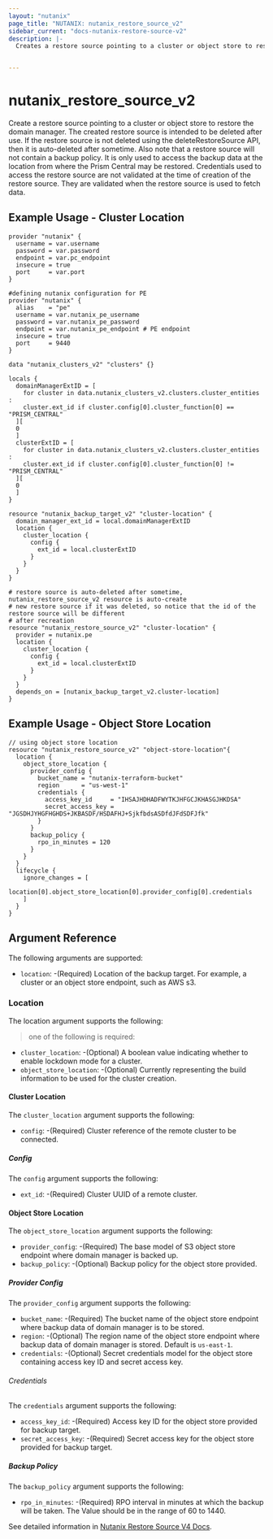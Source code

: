 ```yaml
---
layout: "nutanix"
page_title: "NUTANIX: nutanix_restore_source_v2"
sidebar_current: "docs-nutanix-restore-source-v2"
description: |-
  Creates a restore source pointing to a cluster or object store to restore the domain manager. The created restore source is intended to be deleted after use. If the restore source is not deleted using the deleteRestoreSource API, then it is auto-deleted after sometime. Also note that a restore source will not contain a backup policy. It is only used to access the backup data at the location from where the Prism Central may be restored. Credentials used to access the restore source are not validated at the time of creation of the restore source. They are validated when the restore source is used to fetch data.


---
```


# nutanix_restore_source_v2

Create a restore source pointing to a cluster or object store to restore the domain manager. The created restore source is intended to be deleted after use. If the restore source is not deleted using the deleteRestoreSource API, then it is auto-deleted after sometime. Also note that a restore source will not contain a backup policy. It is only used to access the backup data at the location from where the Prism Central may be restored. Credentials used to access the restore source are not validated at the time of creation of the restore source. They are validated when the restore source is used to fetch data.


## Example Usage - Cluster Location

```hcl
provider "nutanix" {
  username = var.username
  password = var.password
  endpoint = var.pc_endpoint
  insecure = true
  port     = var.port
}

#defining nutanix configuration for PE
provider "nutanix" {
  alias    = "pe"
  username = var.nutanix_pe_username
  password = var.nutanix_pe_password
  endpoint = var.nutanix_pe_endpoint # PE endpoint
  insecure = true
  port     = 9440
}

data "nutanix_clusters_v2" "clusters" {}

locals {
  domainManagerExtID = [
    for cluster in data.nutanix_clusters_v2.clusters.cluster_entities :
    cluster.ext_id if cluster.config[0].cluster_function[0] == "PRISM_CENTRAL"
  ][
  0
  ]
  clusterExtID = [
    for cluster in data.nutanix_clusters_v2.clusters.cluster_entities :
    cluster.ext_id if cluster.config[0].cluster_function[0] != "PRISM_CENTRAL"
  ][
  0
  ]
}

resource "nutanix_backup_target_v2" "cluster-location" {
  domain_manager_ext_id = local.domainManagerExtID
  location {
    cluster_location {
      config {
        ext_id = local.clusterExtID
      }
    }
  }
}

# restore source is auto-deleted after sometime, nutanix_restore_source_v2 resource is auto-create
# new restore source if it was deleted, so notice that the id of the restore source will be different
# after recreation
resource "nutanix_restore_source_v2" "cluster-location" {
  provider = nutanix.pe
  location {
    cluster_location {
      config {
        ext_id = local.clusterExtID
      }
    }
  }
  depends_on = [nutanix_backup_target_v2.cluster-location]
}

```

## Example Usage - Object Store Location

```hcl
// using object store location
resource "nutanix_restore_source_v2" "object-store-location"{
  location {
    object_store_location {
      provider_config {
        bucket_name = "nutanix-terraform-bucket"
        region      = "us-west-1"
        credentials {
          access_key_id     = "IHSAJHDHADFWYTKJHFGCJKHASGJHKDSA"
          secret_access_key = "JGSDHJYHGFHGHDS+JKBASDF/HSDAFHJ+SjkfbdsASDfdJFdSDFJfk"
        }
      }
      backup_policy {
        rpo_in_minutes = 120
      }
    }
  }
  lifecycle {
    ignore_changes = [
      location[0].object_store_location[0].provider_config[0].credentials
    ]
  }
}

```

## Argument Reference
The following arguments are supported:

* `location`: -(Required) Location of the backup target. For example, a cluster or an object store endpoint, such as AWS s3.

### Location
The location argument supports the following:
> one of the following is required:

* `cluster_location`: -(Optional) A boolean value indicating whether to enable lockdown mode for a cluster.
* `object_store_location`: -(Optional) Currently representing the build information to be used for the cluster creation.

#### Cluster Location
The `cluster_location` argument supports the following:

* `config`: -(Required) Cluster reference of the remote cluster to be connected.

##### Config
The `config` argument supports the following:

* `ext_id`: -(Required) Cluster UUID of a remote cluster.

#### Object Store Location
The `object_store_location` argument supports the following:

* `provider_config`: -(Required) The base model of S3 object store endpoint where domain manager is backed up.
* `backup_policy`: -(Optional) Backup policy for the object store provided.

##### Provider Config
The `provider_config` argument supports the following:

* `bucket_name`: -(Required) The bucket name of the object store endpoint where backup data of domain manager is to be stored.
* `region`: -(Optional) The region name of the object store endpoint where backup data of domain manager is stored. Default is `us-east-1`.
* `credentials`: -(Optional) Secret credentials model for the object store containing access key ID and secret access key.

###### Credentials
The `credentials` argument supports the following:

* `access_key_id`: -(Required) Access key ID for the object store provided for backup target.
* `secret_access_key`: -(Required) Secret access key for the object store provided for backup target.

##### Backup Policy
The `backup_policy` argument supports the following:

* `rpo_in_minutes`: -(Required) RPO interval in minutes at which the backup will be taken. The Value should be in the range of 60 to 1440.



See detailed information in [Nutanix Restore Source V4 Docs](https://developers.nutanix.com/api-reference?namespace=prism&version=v4.0#tag/DomainManager/operation/createRestoreSource).
